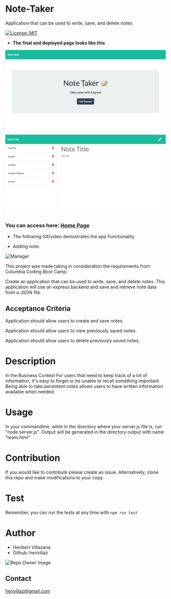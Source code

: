 # Note-Taker
Application that can be used to write, save, and delete notes

[![License: MIT](https://img.shields.io/badge/License-MIT-blue.svg)](https://opensource.org/licenses/MIT)

* **The final and deployed page looks like this**

![Home Page](/Assets/homepage.png)

![Note Block](Assets/noteblock.png)

### You can access here: [Home Page](public/index.html)

* The following Gif/video demostrates the app Functionality

* Adding note:

![Manager](Assets/test.gif)

This project was made taking in consideration the requirements from Columbia Coding Boot Camp:

Create an application that can be used to write, save, and delete notes. This application will use an express backend and save and retrieve note data from a JSON file.

## Acceptance Criteria

Application should allow users to create and save notes.

Application should allow users to view previously saved notes.

Application should allow users to delete previously saved notes.

# Description

In the Business Context For users that need to keep track of a lot of information, it's easy to forget or be unable to recall something important. Being able to take persistent notes allows users to have written information available when needed.

# Usage
In your commandline, while in the directory where your server.js file is, run "node server.js". Output will be generated in the directory output with name "team.html"

# Contribution
If you would like to contribute please create an issue. Alternatively, clone this repo and make modifications to your copy.

# Test
Remember, you can run the tests at any time with `npm run test`

# Author
* Heribert Villazana
* Github: herivillaz

![Repo Owner Image](https://avatars.githubusercontent.com/herivillaz?s=100)

## Contact
herivillaz@gmail.com